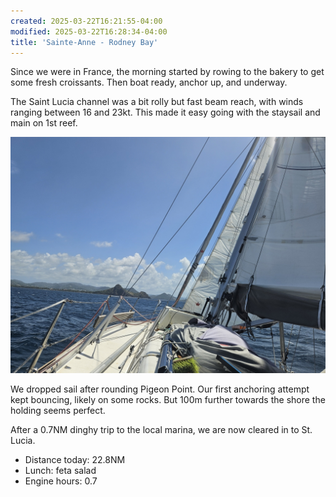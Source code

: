 ```yaml
---
created: 2025-03-22T16:21:55-04:00
modified: 2025-03-22T16:28:34-04:00
title: 'Sainte-Anne - Rodney Bay'
---
```


Since we were in France, the morning started by rowing to the bakery to get some fresh croissants. Then boat ready, anchor up, and underway.

The Saint Lucia channel was a bit rolly but fast beam reach, with winds ranging between 16 and 23kt. This made it easy going with the staysail and main on 1st reef.

![Image](../2025/8fbe29189bf21e7ca2bb823527bddeba.jpg) 

We dropped sail after rounding Pigeon Point. Our first anchoring attempt kept bouncing, likely on some rocks. But 100m further towards the shore the holding seems perfect.

After a 0.7NM dinghy trip to the local marina, we are now cleared in to St. Lucia.

* Distance today: 22.8NM
* Lunch: feta salad
* Engine hours: 0.7
